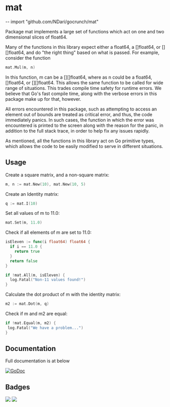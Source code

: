 # mat
--
    import "github.com/NDari/gocrunch/mat"

Package mat implements a large set of functions which act on one and two
dimensional slices of float64.

Many of the functions in this library expect either a float64, a []float64,
or [][]float64, and do "the right thing" based on what is passed. For example,
consider the function

```go
mat.Mul(m, n)
```
In this function, m can be a [][]float64, where as n could be
a float64, []float64, or [][]float64. This allows the same function to be called
for wide range of situations. This trades compile time safety for runtime errors.
We believe that Go's fast compile time, along with the verbose errors in this
package make up for that, however.

All errors encountered in this package, such as attempting to access an
element out of bounds are treated as critical error, and thus, the code
immediately panics. In such cases, the function in which the error was
encountered is printed to the screen along with the reason for the panic,
in addition to the full stack trace, in order to help fix any issues
rapidly.

As mentioned, all the functions in this library act on Go primitive types,
which allows the code to be easily modified to serve in different situations.

## Usage

Create a square matrix, and a non-square matrix:

```go
m, n := mat.New(10), mat.New(10, 5)
```
Create an Identity matrix:

```go
q := mat.I(10)
```
Set all values of m to 11.0:

```go
mat.Set(m, 11.0)
```
Check if all elements of m are set to 11.0:

```go
isEleven := func(i float64) float64 {
  if i == 11.0 {
    return true
  }
  return false
}

if !mat.All(m, isEleven) {
  log.Fatal("Non-11 values found!")
}
```
Calculate the  dot product of m with the identity matrix:

```go
m2 := mat.Dot(m, q)
```
Check if m and m2 are equal:

 ```go
if !mat.Equal(m, m2) {
  log.Fatal("We have a problem...")
}

 ```
## Documentation

Full documentation is at below

[![GoDoc](https://godoc.org/github.com/NDari/gocrunch/mat?status.svg)](https://godoc.org/github.com/NDari/gocrunch/mat)

## Badges

![](https://img.shields.io/badge/license-MIT-blue.svg)
![](https://img.shields.io/badge/status-stable-green.svg)
